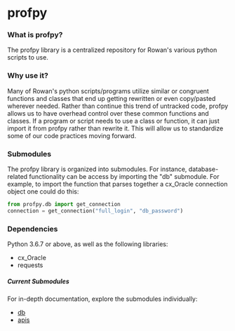# profpy
### What is profpy?
The profpy library is a centralized repository for Rowan's various python scripts to use.

### Why use it?
Many of Rowan's python scripts/programs utilize similar or congruent functions and classes that end up getting rewritten or even
copy/pasted wherever needed. Rather than continue this trend of untracked code, profpy allows us to have overhead control over these common functions
and classes. If a program or script needs to use a class or function, it can just import it from profpy rather than rewrite it. This will allow us
to standardize some of our code practices moving forward. 


### Submodules
The profpy library is organized into submodules. For instance, database-related functionality can be access by importing the 
"db" submodule. For example, to import the function that parses together a cx_Oracle connection object one could do this:

```python
from profpy.db import get_connection
connection = get_connection("full_login", "db_password")
```

### Dependencies
Python 3.6.7 or above, as well as the following libraries:
- cx_Oracle
- requests

##### Current Submodules
For in-depth documentation, explore the submodules individually:
- [db](./profpy/db)
- [apis](./profpy/apis)